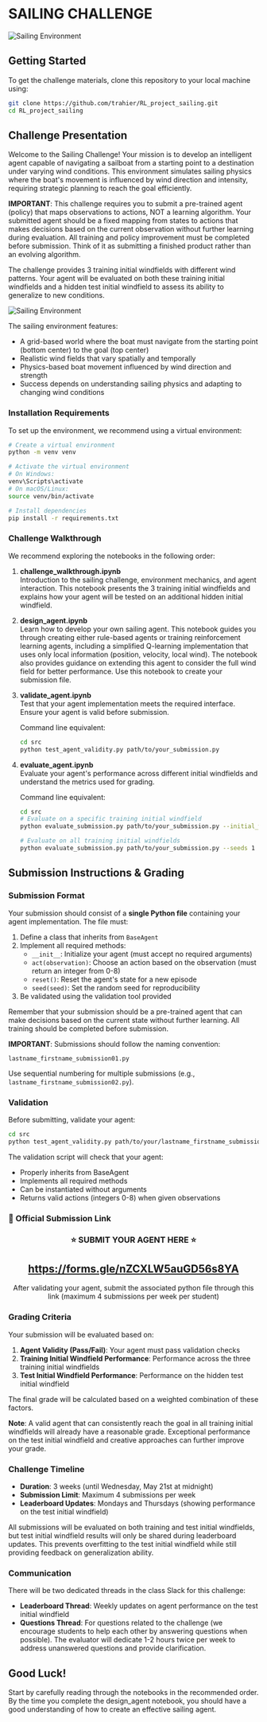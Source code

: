 # SAILING CHALLENGE

![Sailing Environment](illustration_challenge.png)

## Getting Started

To get the challenge materials, clone this repository to your local machine using:

```bash
git clone https://github.com/trahier/RL_project_sailing.git
cd RL_project_sailing
```

## Challenge Presentation

Welcome to the Sailing Challenge! Your mission is to develop an intelligent agent capable of navigating a sailboat from a starting point to a destination under varying wind conditions. This environment simulates sailing physics where the boat's movement is influenced by wind direction and intensity, requiring strategic planning to reach the goal efficiently.

**IMPORTANT**: This challenge requires you to submit a pre-trained agent (policy) that maps observations to actions, NOT a learning algorithm. Your submitted agent should be a fixed mapping from states to actions that makes decisions based on the current observation without further learning during evaluation. All training and policy improvement must be completed before submission. Think of it as submitting a finished product rather than an evolving algorithm.

The challenge provides 3 training initial windfields with different wind patterns. Your agent will be evaluated on both these training initial windfields and a hidden test initial windfield to assess its ability to generalize to new conditions.

![Sailing Environment](sailing_environment.png)

The sailing environment features:
- A grid-based world where the boat must navigate from the starting point (bottom center) to the goal (top center)
- Realistic wind fields that vary spatially and temporally
- Physics-based boat movement influenced by wind direction and strength
- Success depends on understanding sailing physics and adapting to changing wind conditions

### Installation Requirements

To set up the environment, we recommend using a virtual environment:

```bash
# Create a virtual environment
python -m venv venv

# Activate the virtual environment
# On Windows:
venv\Scripts\activate
# On macOS/Linux:
source venv/bin/activate

# Install dependencies
pip install -r requirements.txt
```

### Challenge Walkthrough

We recommend exploring the notebooks in the following order:

1. **challenge_walkthrough.ipynb**  
   Introduction to the sailing challenge, environment mechanics, and agent interaction. This notebook presents the 3 training initial windfields and explains how your agent will be tested on an additional hidden initial windfield.

2. **design_agent.ipynb**  
   Learn how to develop your own sailing agent. This notebook guides you through creating either rule-based agents or training reinforcement learning agents, including a simplified Q-learning implementation that uses only local information (position, velocity, local wind). The notebook also provides guidance on extending this agent to consider the full wind field for better performance. Use this notebook to create your submission file.
   
3. **validate_agent.ipynb**  
   Test that your agent implementation meets the required interface. Ensure your agent is valid before submission.
   
   Command line equivalent:
   ```bash
   cd src
   python test_agent_validity.py path/to/your_submission.py
   ```

4. **evaluate_agent.ipynb**  
   Evaluate your agent's performance across different initial windfields and understand the metrics used for grading.
   
   Command line equivalent:
   ```bash
   cd src
   # Evaluate on a specific training initial windfield
   python evaluate_submission.py path/to/your_submission.py --initial_windfield training_1 --seeds 42 43 44
   
   # Evaluate on all training initial windfields
   python evaluate_submission.py path/to/your_submission.py --seeds 1 2 3 4 5
   ```

## Submission Instructions & Grading

### Submission Format

Your submission should consist of a **single Python file** containing your agent implementation. The file must:

1. Define a class that inherits from `BaseAgent`
2. Implement all required methods: 
   - `__init__`: Initialize your agent (must accept no required arguments)
   - `act(observation)`: Choose an action based on the observation (must return an integer from 0-8)
   - `reset()`: Reset the agent's state for a new episode
   - `seed(seed)`: Set the random seed for reproducibility
3. Be validated using the validation tool provided

Remember that your submission should be a pre-trained agent that can make decisions based on the current state without further learning. All training should be completed before submission.

**IMPORTANT**: Submissions should follow the naming convention:
```
lastname_firstname_submission01.py
```
Use sequential numbering for multiple submissions (e.g., `lastname_firstname_submission02.py`).

### Validation

Before submitting, validate your agent:

```bash
cd src
python test_agent_validity.py path/to/your/lastname_firstname_submission01.py
```

The validation script will check that your agent:
- Properly inherits from BaseAgent
- Implements all required methods
- Can be instantiated without arguments
- Returns valid actions (integers 0-8) when given observations

### 📝 Official Submission Link

<div align="center">
<h3>⭐ SUBMIT YOUR AGENT HERE ⭐</h3>
<h2><a href="https://forms.gle/nZCXLW5auGD56s8YA">https://forms.gle/nZCXLW5auGD56s8YA</a></h2>
<p>After validating your agent, submit the associated python file through this link (maximum 4 submissions per week per student)</p>
</div>

### Grading Criteria

Your submission will be evaluated based on:

1. **Agent Validity (Pass/Fail)**: Your agent must pass validation checks
2. **Training Initial Windfield Performance**: Performance across the three training initial windfields
3. **Test Initial Windfield Performance**: Performance on the hidden test initial windfield

The final grade will be calculated based on a weighted combination of these factors.

**Note**: A valid agent that can consistently reach the goal in all training initial windfields will already have a reasonable grade. Exceptional performance on the test initial windfield and creative approaches can further improve your grade.

### Challenge Timeline

- **Duration**: 3 weeks (until Wednesday, May 21st at midnight)
- **Submission Limit**: Maximum 4 submissions per week
- **Leaderboard Updates**: Mondays and Thursdays (showing performance on the test initial windfield)

All submissions will be evaluated on both training and test initial windfields, but test initial windfield results will only be shared during leaderboard updates. This prevents overfitting to the test initial windfield while still providing feedback on generalization ability.

### Communication

There will be two dedicated threads in the class Slack for this challenge:
- **Leaderboard Thread**: Weekly updates on agent performance on the test initial windfield
- **Questions Thread**: For questions related to the challenge (we encourage students to help each other by answering questions when possible). The evaluator will dedicate 1-2 hours twice per week to address unanswered questions and provide clarification.

## Good Luck!

Start by carefully reading through the notebooks in the recommended order. By the time you complete the design_agent notebook, you should have a good understanding of how to create an effective sailing agent.